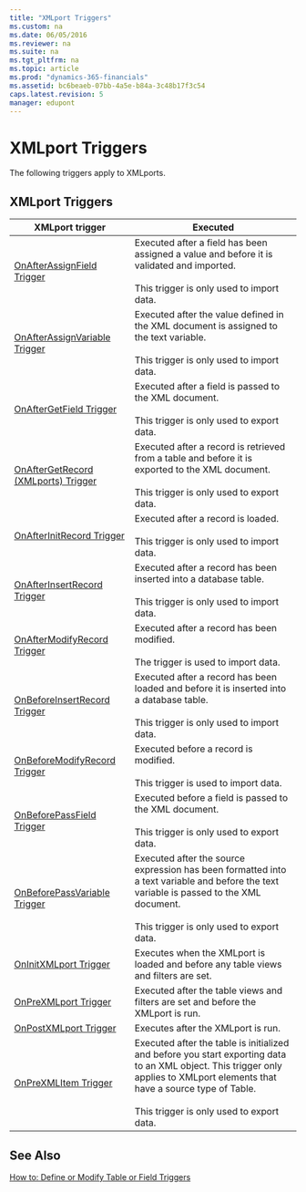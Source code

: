 ```yaml
---
title: "XMLport Triggers"
ms.custom: na
ms.date: 06/05/2016
ms.reviewer: na
ms.suite: na
ms.tgt_pltfrm: na
ms.topic: article
ms.prod: "dynamics-365-financials"
ms.assetid: bc6beaeb-07bb-4a5e-b84a-3c48b17f3c54
caps.latest.revision: 5
manager: edupont
---
```

# XMLport Triggers
The following triggers apply to XMLports.  
  
## XMLport Triggers  
  
|XMLport trigger|Executed|  
|---------------------|--------------|  
|[OnAfterAssignField Trigger](devenv-OnAfterAssignField-Trigger.md)|Executed after a field has been assigned a value and before it is validated and imported.<br /><br /> This trigger is only used to import data.|  
|[OnAfterAssignVariable Trigger](devenv-OnAfterAssignVariable-Trigger.md)|Executed after the value defined in the XML document is assigned to the text variable.<br /><br /> This trigger is only used to import data.|  
|[OnAfterGetField Trigger](devenv-OnAfterGetField-Trigger.md)|Executed after a field is passed to the XML document.<br /><br /> This trigger is only used to export data.|  
|[OnAfterGetRecord \(XMLports\) Trigger](devenv-OnAfterGetRecord-XMLports-Trigger.md)|Executed after a record is retrieved from a table and before it is exported to the XML document.<br /><br /> This trigger is only used to export data.|  
|[OnAfterInitRecord Trigger](devenv-OnAfterInitRecord-Trigger.md)|Executed after a record is loaded.<br /><br /> This trigger is only used to import data.|  
|[OnAfterInsertRecord Trigger](devenv-OnAfterInsertRecord-Trigger.md)|Executed after a record has been inserted into a database table.<br /><br /> This trigger is only used to import data.|  
|[OnAfterModifyRecord Trigger](devenv-OnAfterModifyRecord-Trigger.md)|Executed after a record has been modified. <br /><br /> The trigger is used to import data.|
|[OnBeforeInsertRecord Trigger](devenv-OnBeforeInsertRecord-Trigger.md)|Executed after a record has been loaded and before it is inserted into a database table.<br /><br /> This trigger is only used to import data.|  
|[OnBeforeModifyRecord Trigger](devenv-OnBeforeModifyRecord-Trigger.md)|Executed before a record is modified.<br /><br />This trigger is used to import data.|
|[OnBeforePassField Trigger](devenv-OnBeforePassField-Trigger.md)|Executed before a field is passed to the XML document.<br /><br /> This trigger is only used to export data.|  
|[OnBeforePassVariable Trigger](devenv-OnBeforePassVariable-Trigger.md)|Executed after the source expression has been formatted into a text variable and before the text variable is passed to the XML document.<br /><br /> This trigger is only used to export data.|  
|[OnInitXMLport Trigger](devenv-OnInitXMLport-Trigger.md)|Executes when the XMLport is loaded and before any table views and filters are set.|  
|[OnPreXMLport Trigger](devenv-OnPreXMLport-Trigger.md)|Executed after the table views and filters are set and before the XMLport is run.|  
|[OnPostXMLport Trigger](devenv-OnPostXMLport-Trigger.md)|Executes after the XMLport is run.|  
|[OnPreXMLItem Trigger](devenv-OnPreXMLItem-Trigger.md)|Executed after the table is initialized and before you start exporting data to an XML object. This trigger only applies to XMLport elements that have a source type of Table.<br /><br /> This trigger is only used to export data.|  
  
## See Also  
 [How to: Define or Modify Table or Field Triggers](How-to-Define-or-Modify-Table-or-Field-Triggers.md)